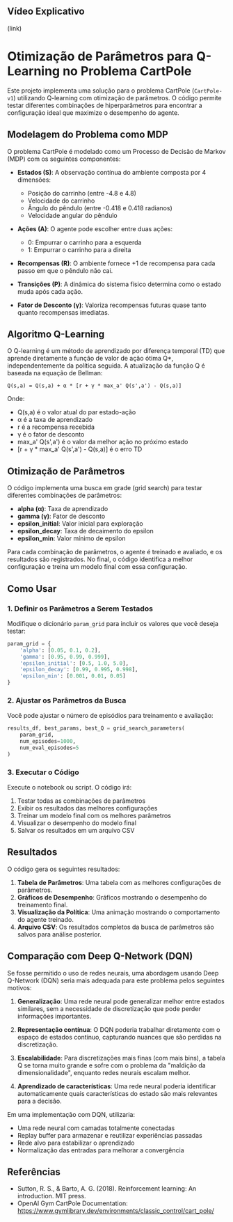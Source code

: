 ## Vídeo Explicativo

(link)

# Otimização de Parâmetros para Q-Learning no Problema CartPole

Este projeto implementa uma solução para o problema CartPole (`CartPole-v1`) utilizando Q-learning com otimização de parâmetros. O código permite testar diferentes combinações de hiperparâmetros para encontrar a configuração ideal que maximize o desempenho do agente.

## Modelagem do Problema como MDP

O problema CartPole é modelado como um Processo de Decisão de Markov (MDP) com os seguintes componentes:

- **Estados (S)**: A observação contínua do ambiente composta por 4 dimensões:
  - Posição do carrinho (entre -4.8 e 4.8)
  - Velocidade do carrinho
  - Ângulo do pêndulo (entre -0.418 e 0.418 radianos)
  - Velocidade angular do pêndulo

- **Ações (A)**: O agente pode escolher entre duas ações:
  - 0: Empurrar o carrinho para a esquerda
  - 1: Empurrar o carrinho para a direita

- **Recompensas (R)**: O ambiente fornece +1 de recompensa para cada passo em que o pêndulo não cai.

- **Transições (P)**: A dinâmica do sistema físico determina como o estado muda após cada ação.

- **Fator de Desconto (γ)**: Valoriza recompensas futuras quase tanto quanto recompensas imediatas.

## Algoritmo Q-Learning

O Q-learning é um método de aprendizado por diferença temporal (TD) que aprende diretamente a função de valor de ação ótima Q*, independentemente da política seguida. A atualização da função Q é baseada na equação de Bellman:

```
Q(s,a) = Q(s,a) + α * [r + γ * max_a' Q(s',a') - Q(s,a)]
```

Onde:
- Q(s,a) é o valor atual do par estado-ação
- α é a taxa de aprendizado
- r é a recompensa recebida
- γ é o fator de desconto
- max_a' Q(s',a') é o valor da melhor ação no próximo estado
- [r + γ * max_a' Q(s',a') - Q(s,a)] é o erro TD

## Otimização de Parâmetros

O código implementa uma busca em grade (grid search) para testar diferentes combinações de parâmetros:

- **alpha (α)**: Taxa de aprendizado
- **gamma (γ)**: Fator de desconto
- **epsilon_initial**: Valor inicial para exploração
- **epsilon_decay**: Taxa de decaimento do epsilon
- **epsilon_min**: Valor mínimo de epsilon

Para cada combinação de parâmetros, o agente é treinado e avaliado, e os resultados são registrados. No final, o código identifica a melhor configuração e treina um modelo final com essa configuração.

## Como Usar

### 1. Definir os Parâmetros a Serem Testados

Modifique o dicionário `param_grid` para incluir os valores que você deseja testar:

```python
param_grid = {
    'alpha': [0.05, 0.1, 0.2],
    'gamma': [0.95, 0.99, 0.999],
    'epsilon_initial': [0.5, 1.0, 5.0],  
    'epsilon_decay': [0.99, 0.995, 0.998],
    'epsilon_min': [0.001, 0.01, 0.05] 
}
```

### 2. Ajustar os Parâmetros da Busca

Você pode ajustar o número de episódios para treinamento e avaliação:

```python
results_df, best_params, best_Q = grid_search_parameters(
    param_grid, 
    num_episodes=1000, 
    num_eval_episodes=5 
)
```

### 3. Executar o Código

Execute o notebook ou script. O código irá:
1. Testar todas as combinações de parâmetros
2. Exibir os resultados das melhores configurações
3. Treinar um modelo final com os melhores parâmetros
4. Visualizar o desempenho do modelo final
5. Salvar os resultados em um arquivo CSV

## Resultados

O código gera os seguintes resultados:

1. **Tabela de Parâmetros**: Uma tabela com as melhores configurações de parâmetros.
2. **Gráficos de Desempenho**: Gráficos mostrando o desempenho do treinamento final.
3. **Visualização da Política**: Uma animação mostrando o comportamento do agente treinado.
4. **Arquivo CSV**: Os resultados completos da busca de parâmetros são salvos para análise posterior.

## Comparação com Deep Q-Network (DQN)

Se fosse permitido o uso de redes neurais, uma abordagem usando Deep Q-Network (DQN) seria mais adequada para este problema pelos seguintes motivos:

1. **Generalização**: Uma rede neural pode generalizar melhor entre estados similares, sem a necessidade de discretização que pode perder informações importantes.

2. **Representação contínua**: O DQN poderia trabalhar diretamente com o espaço de estados contínuo, capturando nuances que são perdidas na discretização.

3. **Escalabilidade**: Para discretizações mais finas (com mais bins), a tabela Q se torna muito grande e sofre com o problema da "maldição da dimensionalidade", enquanto redes neurais escalam melhor.

4. **Aprendizado de características**: Uma rede neural poderia identificar automaticamente quais características do estado são mais relevantes para a decisão.

Em uma implementação com DQN, utilizaria:
- Uma rede neural com camadas totalmente conectadas
- Replay buffer para armazenar e reutilizar experiências passadas
- Rede alvo para estabilizar o aprendizado
- Normalização das entradas para melhorar a convergência

## Referências

- Sutton, R. S., & Barto, A. G. (2018). Reinforcement learning: An introduction. MIT press.
- OpenAI Gym CartPole Documentation: https://www.gymlibrary.dev/environments/classic_control/cart_pole/